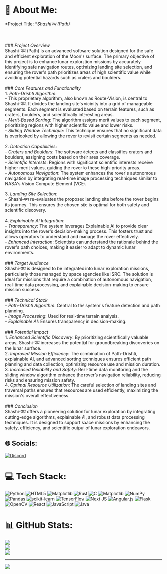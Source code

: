 # 💫 About Me:
*Project Title: **Shashiपथ (Path)*  <br><br><br><br>### *Project Overview*<br>Shashi-पथ (Path) is an advanced software solution designed for the safe and efficient exploration of the Moon's surface. The primary objective of this project is to enhance lunar exploration missions by accurately identifying safe navigation routes, optimizing landing site selection, and ensuring the rover's path prioritizes areas of high scientific value while avoiding potential hazards such as craters and boulders.<br><br>### *Core Features and Functionality*<br>1. *Path-Drishti Algorithm*: <br>   - This proprietary algorithm, also known as Route-Vision, is central to Shashi-पथ. It divides the landing site's vicinity into a grid of manageable segments. Each segment is evaluated based on terrain features, such as craters, boulders, and scientifically interesting areas.<br>   - *Merit-Based Sorting*: The algorithm assigns merit values to each segment, prioritizing regions with higher scientific value and lower risks.<br>   - *Sliding Window Technique*: This technique ensures that no significant data is overlooked by allowing the rover to revisit certain segments as needed.<br><br>2. *Detection Capabilities*:<br>   - *Craters and Boulders*: The software detects and classifies craters and boulders, assigning costs based on their area coverage.<br>   - *Scientific Interests*: Regions with significant scientific interests receive higher merit values, guiding the rover to these high-priority areas.<br>   - *Autonomous Navigation*: The system enhances the rover's autonomous navigation by integrating real-time image processing techniques similar to NASA's Vision Compute Element (VCE).<br><br>3. *Landing Site Selection*:<br>   - Shashi-पथ re-evaluates the proposed landing site before the rover begins its journey. This ensures the chosen site is optimal for both safety and scientific discovery.<br><br>4. *Explainable AI Integration*:<br>   - *Transparency*: The system leverages Explainable AI to provide clear insights into the rover's decision-making process. This fosters trust and allows operators to understand and manage the rover effectively.<br>   - *Enhanced Interaction*: Scientists can understand the rationale behind the rover's path choices, making it easier to adapt to dynamic lunar environments.<br><br>### *Target Audience*<br>Shashi-पथ is designed to be integrated into lunar exploration missions, particularly those managed by space agencies like ISRO. The solution is ideal for missions that require a combination of autonomous navigation, real-time data processing, and explainable decision-making to ensure mission success.<br><br>### *Technical Stack*<br>- *Path-Drishti Algorithm*: Central to the system's feature detection and path planning.<br>- *Image Processing*: Used for real-time terrain analysis.<br>- *Explainable AI*: Ensures transparency in decision-making.<br><br>### *Potential Impact*<br>1. *Enhanced Scientific Discovery*: By prioritizing scientifically valuable areas, Shashi-पथ increases the potential for groundbreaking discoveries on the lunar surface.<br>2. *Improved Mission Efficiency*: The combination of Path-Drishti, explainable AI, and advanced sorting techniques ensures efficient path planning and data collection, optimizing resource use and mission duration.<br>3. *Increased Reliability and Safety*: Real-time data monitoring and the sliding window algorithm enhance the rover’s navigation reliability, reducing risks and ensuring mission safety.<br>4. *Optimal Resource Utilization*: The careful selection of landing sites and traversal paths ensures that resources are used efficiently, maximizing the mission's overall effectiveness.<br><br>### *Conclusion*<br>Shashi-पथ offers a pioneering solution for lunar exploration by integrating cutting-edge algorithms, explainable AI, and robust data processing techniques. It is designed to support space missions by enhancing the safety, efficiency, and scientific output of lunar exploration endeavors.


## 🌐 Socials:
[![Discord](https://img.shields.io/badge/Discord-%237289DA.svg?logo=discord&logoColor=white)](https://discord.gg/https://discord.com/invite/F9hqsqTk) 

# 💻 Tech Stack:
![Python](https://img.shields.io/badge/python-3670A0?style=for-the-badge&logo=python&logoColor=ffdd54) ![HTML5](https://img.shields.io/badge/html5-%23E34F26.svg?style=for-the-badge&logo=html5&logoColor=white) ![Matplotlib](https://img.shields.io/badge/Matplotlib-%23ffffff.svg?style=for-the-badge&logo=Matplotlib&logoColor=black) ![Rust](https://img.shields.io/badge/rust-%23000000.svg?style=for-the-badge&logo=rust&logoColor=white) ![C](https://img.shields.io/badge/c-%2300599C.svg?style=for-the-badge&logo=c&logoColor=white) ![Matplotlib](https://img.shields.io/badge/Matplotlib-%23ffffff.svg?style=for-the-badge&logo=Matplotlib&logoColor=black) ![NumPy](https://img.shields.io/badge/numpy-%23013243.svg?style=for-the-badge&logo=numpy&logoColor=white) ![Pandas](https://img.shields.io/badge/pandas-%23150458.svg?style=for-the-badge&logo=pandas&logoColor=white) ![scikit-learn](https://img.shields.io/badge/scikit--learn-%23F7931E.svg?style=for-the-badge&logo=scikit-learn&logoColor=white) ![TensorFlow](https://img.shields.io/badge/TensorFlow-%23FF6F00.svg?style=for-the-badge&logo=TensorFlow&logoColor=white) ![Next JS](https://img.shields.io/badge/Next-black?style=for-the-badge&logo=next.js&logoColor=white) ![Angular.js](https://img.shields.io/badge/angular.js-%23E23237.svg?style=for-the-badge&logo=angularjs&logoColor=white) ![Flask](https://img.shields.io/badge/flask-%23000.svg?style=for-the-badge&logo=flask&logoColor=white) ![OpenCV](https://img.shields.io/badge/opencv-%23white.svg?style=for-the-badge&logo=opencv&logoColor=white) ![React](https://img.shields.io/badge/react-%2320232a.svg?style=for-the-badge&logo=react&logoColor=%2361DAFB) ![JavaScript](https://img.shields.io/badge/javascript-%23323330.svg?style=for-the-badge&logo=javascript&logoColor=%23F7DF1E) ![Java](https://img.shields.io/badge/java-%23ED8B00.svg?style=for-the-badge&logo=openjdk&logoColor=white)
# 📊 GitHub Stats:
![](https://github-readme-stats.vercel.app/api?username=Shashiपथ&theme=dark&hide_border=false&include_all_commits=false&count_private=false)<br/>
![](https://github-readme-streak-stats.herokuapp.com/?user=Shashiपथ&theme=dark&hide_border=false)<br/>
![](https://github-readme-stats.vercel.app/api/top-langs/?username=Shashiपथ&theme=dark&hide_border=false&include_all_commits=false&count_private=false&layout=compact)

---
[![](https://visitcount.itsvg.in/api?id=Shashiपथ&icon=0&color=0)](https://visitcount.itsvg.in)

<!-- Proudly created with GPRM ( https://gprm.itsvg.in ) -->
